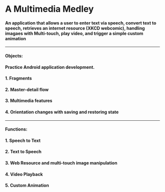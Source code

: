 # A Multimedia Medley

#### An application that allows a user to enter text via speech, convert text to speech, retrieves an internet resource (XKCD webcomic), handling imagaes with Multi-touch, play video, and trigger a simple custom animation

---

#### Objects:
#### Practice Android application development.
#### 1. Fragments 
#### 2. Master-detail flow
#### 3. Multimedia features
#### 4. Orientation changes with saving and restoring state

---
#### Functions:
#### 1. Speech to Text
#### 2. Text to Speech
#### 3. Web Resource and multi-touch image manipulation
#### 4. Video Playback
#### 5. Custom Animation
